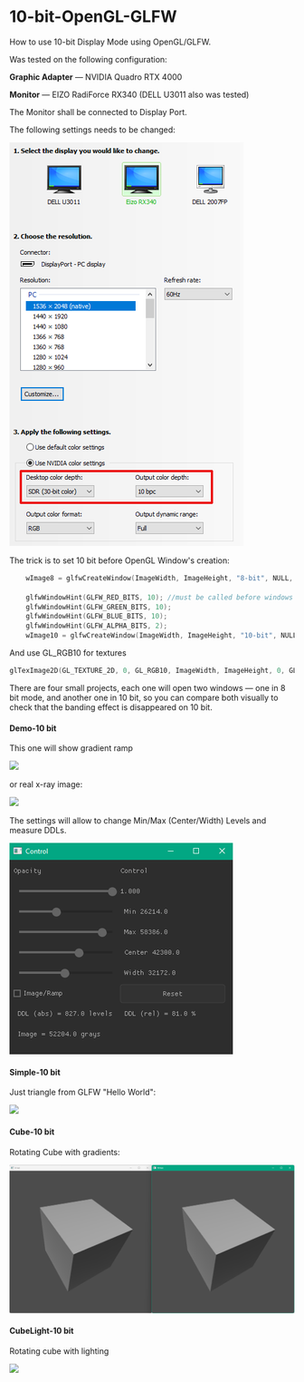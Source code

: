 # 10-bit-OpenGL-GLFW
How to use 10-bit Display Mode using OpenGL/GLFW.

Was tested on the following configuration:

**Graphic Adapter** — NVIDIA Quadro RTX 4000

**Monitor** — EIZO RadiForce RX340 (DELL U3011 also was tested)

The Monitor shall be connected to Display Port.

The following settings needs to be changed:

![](assets/Settings.png)

The trick is to set 10 bit before OpenGL Window's creation:

```c
    wImage8 = glfwCreateWindow(ImageWidth, ImageHeight, "8-bit", NULL, NULL);

    glfwWindowHint(GLFW_RED_BITS, 10); //must be called before windows's creation
    glfwWindowHint(GLFW_GREEN_BITS, 10);
    glfwWindowHint(GLFW_BLUE_BITS, 10);
    glfwWindowHint(GLFW_ALPHA_BITS, 2);
    wImage10 = glfwCreateWindow(ImageWidth, ImageHeight, "10-bit", NULL, NULL);
```

And use GL_RGB10 for textures

```c
glTexImage2D(GL_TEXTURE_2D, 0, GL_RGB10, ImageWidth, ImageHeight, 0, GL_RGB, GL_UNSIGNED_SHORT, pixelsU16);
```

There are four small projects, each one will open two windows — one in 8 bit mode, and another one in 10 bit, so you can compare both visually to check that the banding effect is disappeared on 10 bit.

#### Demo-10 bit

This one will show gradient ramp

![](assets/01_demo_app.png)

or real x-ray image:

![](assets/01_demo_app_01.png)

The settings will allow to change Min/Max (Center/Width) Levels and measure DDLs.

![](assets/nuklear.png)

#### Simple-10 bit

Just triangle from GLFW "Hello World":

![](assets/02_simple_app.png)

#### Cube-10 bit

Rotating Cube with gradients:

![](assets/03_cube_app.png)

#### CubeLight-10 bit

Rotating cube with lighting

![](assets/04_cube_light_app.png)
